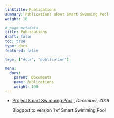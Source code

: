 ```yaml
---
linktitle: Publications
summary: Publications about Smart Swimming Pool
weight: 10

# page metadata.
title: Publications
draft: false
toc: true
type: docs
featured: false

tags: ["docs", "publication"]

menu:
  docs:
    parent: Documents
    name: Publications
    weight: 100
---
```


- [Project Smart Swimming Pool](https://medium.com/diy-my-smart-home/project-smart-swimmingpool-4c40eb6741f6)
, _December, 2018_

  Blogpost to version 1 of Smart Swimming Pool
